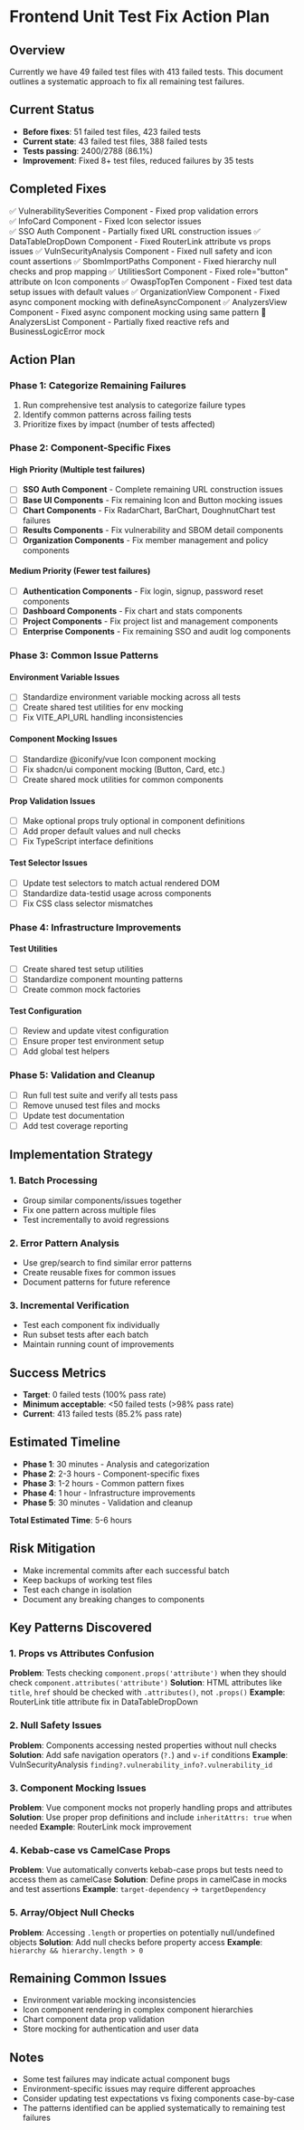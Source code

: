 # Frontend Unit Test Fix Action Plan

## Overview
Currently we have 49 failed test files with 413 failed tests. This document outlines a systematic approach to fix all remaining test failures.

## Current Status
- **Before fixes**: 51 failed test files, 423 failed tests
- **Current state**: 43 failed test files, 388 failed tests  
- **Tests passing**: 2400/2788 (86.1%)
- **Improvement**: Fixed 8+ test files, reduced failures by 35 tests

## Completed Fixes
✅ VulnerabilitySeverities Component - Fixed prop validation errors  
✅ InfoCard Component - Fixed Icon selector issues  
✅ SSO Auth Component - Partially fixed URL construction issues
✅ DataTableDropDown Component - Fixed RouterLink attribute vs props issues
✅ VulnSecurityAnalysis Component - Fixed null safety and icon count assertions
✅ SbomImportPaths Component - Fixed hierarchy null checks and prop mapping
✅ UtilitiesSort Component - Fixed role="button" attribute on Icon components
✅ OwaspTopTen Component - Fixed test data setup issues with default values
✅ OrganizationView Component - Fixed async component mocking with defineAsyncComponent
✅ AnalyzersView Component - Fixed async component mocking using same pattern
🔄 AnalyzersList Component - Partially fixed reactive refs and BusinessLogicError mock

## Action Plan

### Phase 1: Categorize Remaining Failures
1. Run comprehensive test analysis to categorize failure types
2. Identify common patterns across failing tests
3. Prioritize fixes by impact (number of tests affected)

### Phase 2: Component-Specific Fixes

#### High Priority (Multiple test failures)
- [ ] **SSO Auth Component** - Complete remaining URL construction issues
- [ ] **Base UI Components** - Fix remaining Icon and Button mocking issues
- [ ] **Chart Components** - Fix RadarChart, BarChart, DoughnutChart test failures
- [ ] **Results Components** - Fix vulnerability and SBOM detail components
- [ ] **Organization Components** - Fix member management and policy components

#### Medium Priority (Fewer test failures)
- [ ] **Authentication Components** - Fix login, signup, password reset components
- [ ] **Dashboard Components** - Fix chart and stats components
- [ ] **Project Components** - Fix project list and management components
- [ ] **Enterprise Components** - Fix remaining SSO and audit log components

### Phase 3: Common Issue Patterns

#### Environment Variable Issues
- [ ] Standardize environment variable mocking across all tests
- [ ] Create shared test utilities for env mocking
- [ ] Fix VITE_API_URL handling inconsistencies

#### Component Mocking Issues
- [ ] Standardize @iconify/vue Icon component mocking
- [ ] Fix shadcn/ui component mocking (Button, Card, etc.)
- [ ] Create shared mock utilities for common components

#### Prop Validation Issues
- [ ] Make optional props truly optional in component definitions
- [ ] Add proper default values and null checks
- [ ] Fix TypeScript interface definitions

#### Test Selector Issues
- [ ] Update test selectors to match actual rendered DOM
- [ ] Standardize data-testid usage across components
- [ ] Fix CSS class selector mismatches

### Phase 4: Infrastructure Improvements

#### Test Utilities
- [ ] Create shared test setup utilities
- [ ] Standardize component mounting patterns
- [ ] Create common mock factories

#### Test Configuration
- [ ] Review and update vitest configuration
- [ ] Ensure proper test environment setup
- [ ] Add global test helpers

### Phase 5: Validation and Cleanup
- [ ] Run full test suite and verify all tests pass
- [ ] Remove unused test files and mocks
- [ ] Update test documentation
- [ ] Add test coverage reporting

## Implementation Strategy

### 1. Batch Processing
- Group similar components/issues together
- Fix one pattern across multiple files
- Test incrementally to avoid regressions

### 2. Error Pattern Analysis
- Use grep/search to find similar error patterns
- Create reusable fixes for common issues
- Document patterns for future reference

### 3. Incremental Verification
- Test each component fix individually
- Run subset tests after each batch
- Maintain running count of improvements

## Success Metrics
- **Target**: 0 failed tests (100% pass rate)
- **Minimum acceptable**: <50 failed tests (>98% pass rate)
- **Current**: 413 failed tests (85.2% pass rate)

## Estimated Timeline
- **Phase 1**: 30 minutes - Analysis and categorization
- **Phase 2**: 2-3 hours - Component-specific fixes
- **Phase 3**: 1-2 hours - Common pattern fixes
- **Phase 4**: 1 hour - Infrastructure improvements
- **Phase 5**: 30 minutes - Validation and cleanup

**Total Estimated Time**: 5-6 hours

## Risk Mitigation
- Make incremental commits after each successful batch
- Keep backups of working test files
- Test each change in isolation
- Document any breaking changes to components

## Key Patterns Discovered

### 1. Props vs Attributes Confusion
**Problem**: Tests checking `component.props('attribute')` when they should check `component.attributes('attribute')`
**Solution**: HTML attributes like `title`, `href` should be checked with `.attributes()`, not `.props()`
**Example**: RouterLink title attribute fix in DataTableDropDown

### 2. Null Safety Issues
**Problem**: Components accessing nested properties without null checks
**Solution**: Add safe navigation operators (`?.`) and `v-if` conditions
**Example**: VulnSecurityAnalysis `finding?.vulnerability_info?.vulnerability_id`

### 3. Component Mocking Issues
**Problem**: Vue component mocks not properly handling props and attributes
**Solution**: Use proper prop definitions and include `inheritAttrs: true` when needed
**Example**: RouterLink mock improvement

### 4. Kebab-case vs CamelCase Props
**Problem**: Vue automatically converts kebab-case props but tests need to access them as camelCase
**Solution**: Define props in camelCase in mocks and test assertions
**Example**: `target-dependency` → `targetDependency`

### 5. Array/Object Null Checks
**Problem**: Accessing `.length` or properties on potentially null/undefined objects
**Solution**: Add null checks before property access
**Example**: `hierarchy && hierarchy.length > 0`

## Remaining Common Issues
- Environment variable mocking inconsistencies
- Icon component rendering in complex component hierarchies  
- Chart component data prop validation
- Store mocking for authentication and user data

## Notes
- Some test failures may indicate actual component bugs
- Environment-specific issues may require different approaches
- Consider updating test expectations vs fixing components case-by-case
- The patterns identified can be applied systematically to remaining test failures